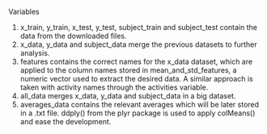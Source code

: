 Variables
1. x_train, y_train, x_test, y_test, subject_train and subject_test contain the data from the downloaded files.
2. x_data, y_data and subject_data merge the previous datasets to further analysis.
3. features contains the correct names for the x_data dataset, which are applied to the column names stored in mean_and_std_features, a numeric vector used to extract the desired data.
A similar approach is taken with activity names through the activities variable.
4. all_data merges x_data, y_data and subject_data in a big dataset.
5. averages_data contains the relevant averages which will be later stored in a .txt file. ddply() from the plyr package is used to apply colMeans() and ease the development.
